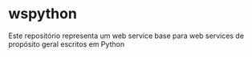 # wspython

Este repositório representa um web service base para web services de propósito geral escritos em Python
